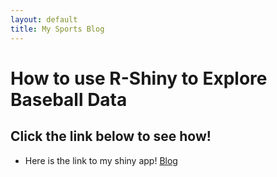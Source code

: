 ```yaml
---
layout: default
title: My Sports Blog
---
```


# How to use R-Shiny to Explore Baseball Data

## Click the link below to see how!

- Here is the link to my shiny app! [Blog](https://studentaccount.shinyapps.io/battingBlog/)



